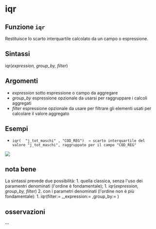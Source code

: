 # iqr

## Funzione `iqr`

Restituisce lo scarto interquartile calcolato da un campo o espressione.

## Sintassi

iqr\(_expression, group\_by, filter_\)

## Argomenti

* _expression_ sotto espressione o campo da aggregare
* _group\_by_ espressione opzionale da usarsi per raggruppare i calcoli aggregati
* _filter_ espressione opzionale da usare per filtrare gli elementi usati per calcolare il valore aggregato

## Esempi

* `iqr(  "j_tot_maschi" , "COD_REG")  → scarto interquartile del valore "j_tot_maschi", raggruppato per il campo "COD_REG"`

![](https://github.com/pigreco/HfcQGIS/tree/852bbb62a0d5b7739914d4de0ea5b1ebbb5d81d1/img/aggregates/iqr/iqr1.png)

## nota bene

La sintassi prevede due possibilità: 1. quella classica, senza l'uso dei paramentri denominati \(l'ordine è fondamentale\); 1. iqr\(_expression, group\_by, filter_\) 2. con i parametri denominati \(l'ordine non è più fondamentale\): 1. iqr\(filter:= ,\_expression:= ,group\_by:= \)

## osservazioni

--

